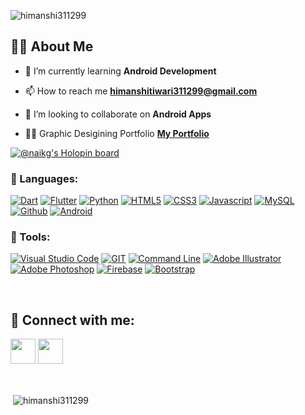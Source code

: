<p align="left"> <img src="https://komarev.com/ghpvc/?username=himanshi311299&label=Profile%20views&color=0e75b6&style=flat" alt="himanshi311299" /> </p>

## 🙋‍♂️ About Me

- 🌱 I’m currently learning **Android Development**

- 📫 How to reach me **himanshitiwari311299@gmail.com**

- 👯 I’m looking to collaborate on **Android Apps**

- 👨‍💻 Graphic Desigining Portfolio **[My Portfolio](https://himanshitiwari.wixsite.com/folio)**


[![@naikg's Holopin board](https://holopin.me/naikg)](https://holopin.io/@naikg)
<!---
himanshi311299/himanshi311299 is a ✨ special ✨ repository because its `README.md` (this file) appears on your GitHub profile.
You can click the Preview link to take a look at your changes.
--->

### 🚀 Languages:

[![Dart](https://img.icons8.com/color/50/000000/dart.png)](#)
[![Flutter](https://img.icons8.com/color/48/000000/flutter.png)](#)
[![Python](https://img.icons8.com/color/48/000000/python--v1.png)](#)
[![HTML5](https://img.icons8.com/color/48/000000/html-5.png)](#)
[![CSS3](https://img.icons8.com/color/48/000000/css3.png)](#)
[![Javascript](https://img.icons8.com/color/50/000000/javascript--v2.png)](#)
[![MySQL](https://img.icons8.com/fluent/50/000000/mysql-logo.png)](#)
[![Github](https://img.icons8.com/color/50/000000/github--v1.png)](#)
[![Android](https://img.icons8.com/fluency/48/000000/android.png)](#)

### 🚀 Tools:

[![Visual Studio Code](https://img.icons8.com/fluent/50/000000/visual-studio-code-2019.png)](#)
[![GIT](https://img.icons8.com/color/50/000000/git.png)](#)
[![Command Line](https://img.icons8.com/color/50/000000/run-command.png)](#)
[![Adobe Illustrator](https://img.icons8.com/color/48/000000/adobe-illustrator--v2.png)](#)
[![Adobe Photoshop](https://img.icons8.com/color/48/000000/adobe-photoshop--v1.png)](#)
[![Firebase](https://img.icons8.com/color/48/000000/google-firebase-console.png)](#)
[![Bootstrap](https://img.icons8.com/color/48/000000/bootstrap.png)](#)

<br />

## 📱 Connect with me:

<p align="left">

<a href = "https://www.linkedin.com/in/himanshi-tiwari-240383194" target="_blank"><img src="https://img.icons8.com/color/48/000000/linkedin.png" width="40px"/></a>
<a href = "https://instagram.com/himanshi3112_"><img src="https://img.icons8.com/fluency/48/000000/instagram-new.png" width="40px"/></a>

</p>
<br/>

<p>&nbsp;<img align="center" src="https://github-readme-stats.vercel.app/api?username=himanshi311299&show_icons=true&theme=merko&title_color=f3ea29&text_color=0ecaf1&locale=en" alt="himanshi311299" /></p>
